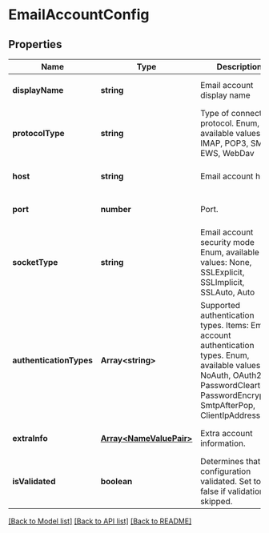 # EmailAccountConfig

## Properties
Name | Type | Description | Notes
------------ | ------------- | ------------- | -------------
**displayName** | **string** | Email account display name              | [optional] [default to undefined]
**protocolType** | **string** | Type of connection protocol. Enum, available values: IMAP, POP3, SMTP, EWS, WebDav | [default to undefined]
**host** | **string** | Email account host.              | [optional] [default to undefined]
**port** | **number** | Port.              | [optional] [default to undefined]
**socketType** | **string** | Email account security mode Enum, available values: None, SSLExplicit, SSLImplicit, SSLAuto, Auto | [default to undefined]
**authenticationTypes** | **Array&lt;string&gt;** | Supported authentication types.              Items: Email account authentication types. Enum, available values: NoAuth, OAuth2, PasswordCleartext, PasswordEncrypted, SmtpAfterPop, ClientIpAddress | [optional] [default to undefined]
**extraInfo** | [**Array&lt;NameValuePair&gt;**](NameValuePair.md) | Extra account information.              | [optional] [default to undefined]
**isValidated** | **boolean** | Determines that configuration validated. Set to false if validation skipped.              | [default to undefined]



[[Back to Model list]](README.md#documentation-for-models) [[Back to API list]](README.md#documentation-for-api-endpoints) [[Back to README]](README.md)
